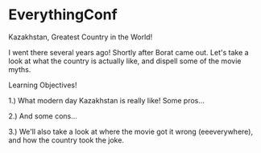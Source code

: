 # EverythingConf

Kazakhstan, Greatest Country in the World!

I went there several years ago! Shortly after Borat came out. Let's take a look at what the country is actually like, and dispell some of the movie myths.

Learning Objectives!

1.) What modern day Kazakhstan is really like! Some pros...

2.) And some cons...

3.) We'll also take a look at where the movie got it wrong (eeeverywhere), and how the country took the joke.